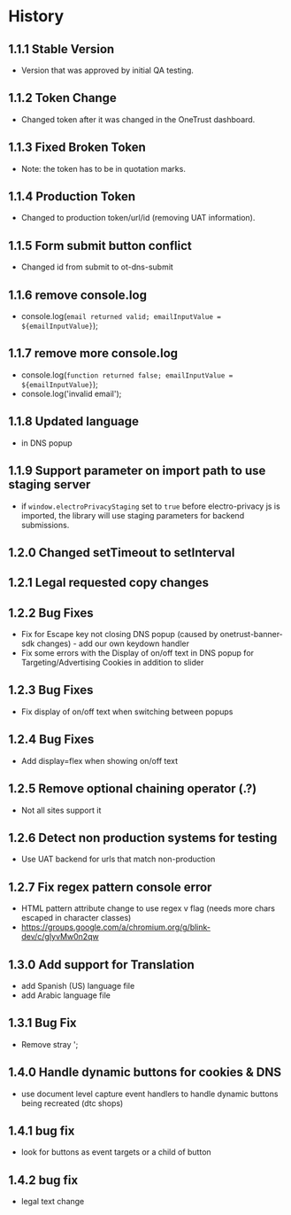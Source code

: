 # History

## 1.1.1 Stable Version

-   Version that was approved by initial QA testing.

## 1.1.2 Token Change

-   Changed token after it was changed in the OneTrust dashboard.

## 1.1.3 Fixed Broken Token

-   Note: the token has to be in quotation marks.

## 1.1.4 Production Token

-   Changed to production token/url/id (removing UAT information).

## 1.1.5 Form submit button conflict

-   Changed id from submit to ot-dns-submit

## 1.1.6 remove console.log

-   console.log(`email returned valid; emailInputValue = ${emailInputValue}`);

## 1.1.7 remove more console.log

-   console.log(`function returned false; emailInputValue = ${emailInputValue}`);
-   console.log('invalid email');

## 1.1.8 Updated language

-   in DNS popup

## 1.1.9 Support parameter on import path to use staging server

-   if `window.electroPrivacyStaging` set to `true` before electro-privacy js is imported, the library will use staging parameters for backend submissions.

## 1.2.0 Changed setTimeout to setInterval

## 1.2.1 Legal requested copy changes

## 1.2.2 Bug Fixes
 - Fix for Escape key not closing DNS popup (caused by onetrust-banner-sdk changes) - add our own keydown handler
 - Fix some errors with the Display of on/off text in DNS popup for Targeting/Advertising Cookies in addition to slider

## 1.2.3 Bug Fixes
  - Fix display of on/off text when switching between popups

## 1.2.4 Bug Fixes
- Add display=flex when showing on/off text

## 1.2.5 Remove optional chaining operator (.?)
- Not all sites support it

## 1.2.6 Detect non production systems for testing
- Use UAT backend for urls that match non-production

## 1.2.7 Fix regex pattern console error
- HTML pattern attribute change to use regex v flag (needs more chars escaped in character classes)
- https://groups.google.com/a/chromium.org/g/blink-dev/c/gIyvMw0n2qw

## 1.3.0 Add support for Translation
- add Spanish (US) language file
- add Arabic language file

## 1.3.1 Bug Fix
- Remove stray ';

## 1.4.0 Handle dynamic buttons for cookies & DNS
- use document level capture event handlers to handle dynamic buttons being recreated (dtc shops)

## 1.4.1 bug fix
- look for buttons as event targets or a child of button

## 1.4.2 bug fix
- legal text change
